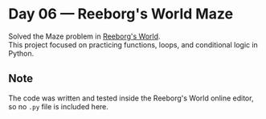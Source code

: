 # Day 06 — Reeborg's World Maze

Solved the Maze problem in [Reeborg's World](https://reeborg.ca/).  
This project focused on practicing functions, loops, and conditional logic in Python.  

## Note
The code was written and tested inside the Reeborg's World online editor, so no `.py` file is included here.
